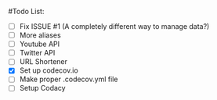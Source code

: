 #Todo List:
- [ ] Fix ISSUE #1 (A completely different way to manage data?)
- [ ] More aliases
- [ ] Youtube API
- [ ] Twitter API
- [ ] URL Shortener
- [x] Set up codecov.io
- [ ] Make proper .codecov.yml file
- [ ] Setup Codacy
